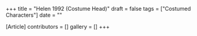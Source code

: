 +++
title = "Helen 1992 (Costume Head)"
draft = false
tags = ["Costumed Characters"]
date = ""

[Article]
contributors = []
gallery = []
+++
